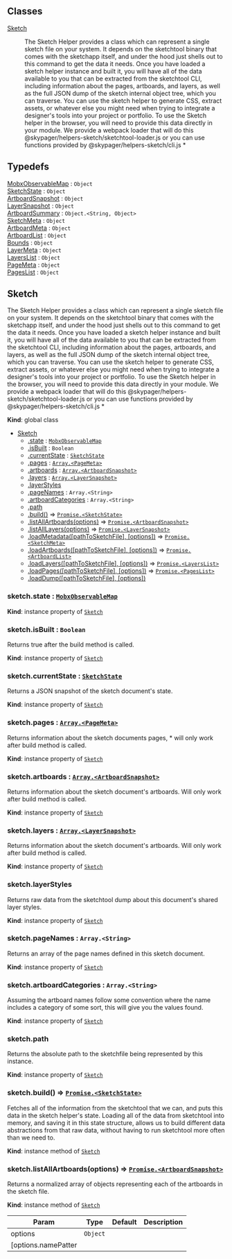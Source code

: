 ## Classes

<dl>
<dt><a href="#Sketch">Sketch</a></dt>
<dd><p>The Sketch Helper provides a class which can represent a single sketch file on your system.
It depends on the sketchtool binary that comes with the sketchapp itself, and under the hood
just shells out to this command to get the data it needs.
Once you have loaded a sketch helper instance and built it, you will have all of the data available to you
that can be extracted from the sketchtool CLI, including information about the pages, artboards, and layers,
as well as the full JSON dump of the sketch internal object tree, which you can traverse.
You can use the sketch helper to generate CSS, extract assets, or whatever else you might need when trying to
integrate a designer&#39;s tools into your project or portfolio.
To use the Sketch helper in the browser, you will need to provide this data directly in your module.
We provide a webpack loader that will do this @skypager/helpers-sketch/sketchtool-loader.js
or you can use functions provided by @skypager/helpers-sketch/cli.js *</p>
</dd>
</dl>

## Typedefs

<dl>
<dt><a href="#MobxObservableMap">MobxObservableMap</a> : <code>Object</code></dt>
<dd></dd>
<dt><a href="#SketchState">SketchState</a> : <code>Object</code></dt>
<dd></dd>
<dt><a href="#ArtboardSnapshot">ArtboardSnapshot</a> : <code>Object</code></dt>
<dd></dd>
<dt><a href="#LayerSnapshot">LayerSnapshot</a> : <code>Object</code></dt>
<dd></dd>
<dt><a href="#ArtboardSummary">ArtboardSummary</a> : <code>Object.&lt;String, Object&gt;</code></dt>
<dd></dd>
<dt><a href="#SketchMeta">SketchMeta</a> : <code>Object</code></dt>
<dd></dd>
<dt><a href="#ArtboardMeta">ArtboardMeta</a> : <code>Object</code></dt>
<dd></dd>
<dt><a href="#ArtboardList">ArtboardList</a> : <code>Object</code></dt>
<dd></dd>
<dt><a href="#Bounds">Bounds</a> : <code>Object</code></dt>
<dd></dd>
<dt><a href="#LayerMeta">LayerMeta</a> : <code>Object</code></dt>
<dd></dd>
<dt><a href="#LayersList">LayersList</a> : <code>Object</code></dt>
<dd></dd>
<dt><a href="#PageMeta">PageMeta</a> : <code>Object</code></dt>
<dd></dd>
<dt><a href="#PagesList">PagesList</a> : <code>Object</code></dt>
<dd></dd>
</dl>

<a name="Sketch"></a>

## Sketch
The Sketch Helper provides a class which can represent a single sketch file on your system.
It depends on the sketchtool binary that comes with the sketchapp itself, and under the hood
just shells out to this command to get the data it needs.
Once you have loaded a sketch helper instance and built it, you will have all of the data available to you
that can be extracted from the sketchtool CLI, including information about the pages, artboards, and layers,
as well as the full JSON dump of the sketch internal object tree, which you can traverse.
You can use the sketch helper to generate CSS, extract assets, or whatever else you might need when trying to
integrate a designer's tools into your project or portfolio.
To use the Sketch helper in the browser, you will need to provide this data directly in your module.
We provide a webpack loader that will do this @skypager/helpers-sketch/sketchtool-loader.js
or you can use functions provided by @skypager/helpers-sketch/cli.js *

**Kind**: global class  

* [Sketch](#Sketch)
    * [.state](#Sketch+state) : [<code>MobxObservableMap</code>](#MobxObservableMap)
    * [.isBuilt](#Sketch+isBuilt) : <code>Boolean</code>
    * [.currentState](#Sketch+currentState) : [<code>SketchState</code>](#SketchState)
    * [.pages](#Sketch+pages) : [<code>Array.&lt;PageMeta&gt;</code>](#PageMeta)
    * [.artboards](#Sketch+artboards) : [<code>Array.&lt;ArtboardSnapshot&gt;</code>](#ArtboardSnapshot)
    * [.layers](#Sketch+layers) : [<code>Array.&lt;LayerSnapshot&gt;</code>](#LayerSnapshot)
    * [.layerStyles](#Sketch+layerStyles)
    * [.pageNames](#Sketch+pageNames) : <code>Array.&lt;String&gt;</code>
    * [.artboardCategories](#Sketch+artboardCategories) : <code>Array.&lt;String&gt;</code>
    * [.path](#Sketch+path)
    * [.build()](#Sketch+build) ⇒ [<code>Promise.&lt;SketchState&gt;</code>](#SketchState)
    * [.listAllArtboards(options)](#Sketch+listAllArtboards) ⇒ [<code>Promise.&lt;ArtboardSnapshot&gt;</code>](#ArtboardSnapshot)
    * [.listAllLayers(options)](#Sketch+listAllLayers) ⇒ [<code>Promise.&lt;LayerSnapshot&gt;</code>](#LayerSnapshot)
    * [.loadMetadata([pathToSketchFile], [options])](#Sketch+loadMetadata) ⇒ [<code>Promise.&lt;SketchMeta&gt;</code>](#SketchMeta)
    * [.loadArtboards([pathToSketchFile], [options])](#Sketch+loadArtboards) ⇒ [<code>Promise.&lt;ArtboardList&gt;</code>](#ArtboardList)
    * [.loadLayers([pathToSketchFile], [options])](#Sketch+loadLayers) ⇒ [<code>Promise.&lt;LayersList&gt;</code>](#LayersList)
    * [.loadPages([pathToSketchFile], [options])](#Sketch+loadPages) ⇒ [<code>Promise.&lt;PagesList&gt;</code>](#PagesList)
    * [.loadDump([pathToSketchFile], [options])](#Sketch+loadDump)

<a name="Sketch+state"></a>

### sketch.state : [<code>MobxObservableMap</code>](#MobxObservableMap)
**Kind**: instance property of [<code>Sketch</code>](#Sketch)  
<a name="Sketch+isBuilt"></a>

### sketch.isBuilt : <code>Boolean</code>
Returns true after the build method is called.

**Kind**: instance property of [<code>Sketch</code>](#Sketch)  
<a name="Sketch+currentState"></a>

### sketch.currentState : [<code>SketchState</code>](#SketchState)
Returns a JSON snapshot of the sketch document's state.

**Kind**: instance property of [<code>Sketch</code>](#Sketch)  
<a name="Sketch+pages"></a>

### sketch.pages : [<code>Array.&lt;PageMeta&gt;</code>](#PageMeta)
Returns information about the sketch documents pages, * will only work after build method is called.

**Kind**: instance property of [<code>Sketch</code>](#Sketch)  
<a name="Sketch+artboards"></a>

### sketch.artboards : [<code>Array.&lt;ArtboardSnapshot&gt;</code>](#ArtboardSnapshot)
Returns information about the sketch document's artboards.  Will only work after build method is called.

**Kind**: instance property of [<code>Sketch</code>](#Sketch)  
<a name="Sketch+layers"></a>

### sketch.layers : [<code>Array.&lt;LayerSnapshot&gt;</code>](#LayerSnapshot)
Returns information about the sketch document's artboards.  Will only work after build method is called.

**Kind**: instance property of [<code>Sketch</code>](#Sketch)  
<a name="Sketch+layerStyles"></a>

### sketch.layerStyles
Returns raw data from the sketchtool dump about this document's shared layer styles.

**Kind**: instance property of [<code>Sketch</code>](#Sketch)  
<a name="Sketch+pageNames"></a>

### sketch.pageNames : <code>Array.&lt;String&gt;</code>
Returns an array of the page names defined in this sketch document.

**Kind**: instance property of [<code>Sketch</code>](#Sketch)  
<a name="Sketch+artboardCategories"></a>

### sketch.artboardCategories : <code>Array.&lt;String&gt;</code>
Assuming the artboard names follow some convention where the name includes
a category of some sort, this will give you the values found.

**Kind**: instance property of [<code>Sketch</code>](#Sketch)  
<a name="Sketch+path"></a>

### sketch.path
Returns the absolute path to the sketchfile being represented by this instance.

**Kind**: instance property of [<code>Sketch</code>](#Sketch)  
<a name="Sketch+build"></a>

### sketch.build() ⇒ [<code>Promise.&lt;SketchState&gt;</code>](#SketchState)
Fetches all of the information from the sketchtool that we can, and puts this data
in the sketch helper's state.  Loading all of the data from sketchtool into memory,
and saving it in this state structure, allows us to build different data abstractions
from that raw data, without having to run sketchtool more often than we need to.

**Kind**: instance method of [<code>Sketch</code>](#Sketch)  
<a name="Sketch+listAllArtboards"></a>

### sketch.listAllArtboards(options) ⇒ [<code>Promise.&lt;ArtboardSnapshot&gt;</code>](#ArtboardSnapshot)
Returns a normalized array of objects representing each of the artboards in the sketch file.

**Kind**: instance method of [<code>Sketch</code>](#Sketch)  

| Param | Type | Default | Description |
| --- | --- | --- | --- |
| options | <code>Object</code> |  |  |
| [options.namePatter